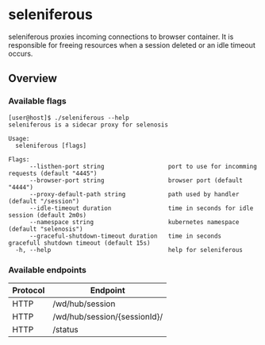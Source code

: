 # seleniferous
seleniferous proxies incoming connections to browser container. It is responsible for freeing resources when a session deleted or an idle timeout occurs.

## Overview
### Available flags
```
[user@host]$ ./seleniferous --help
seleniferous is a sidecar proxy for selenosis

Usage:
  seleniferous [flags]

Flags:
      --listhen-port string                  port to use for incomming requests (default "4445")
      --browser-port string                  browser port (default "4444")
      --proxy-default-path string            path used by handler (default "/session")
      --idle-timeout duration                time in seconds for idle session (default 2m0s)
      --namespace string                     kubernetes namespace (default "selenosis")
      --graceful-shutdown-timeout duration   time in seconds  gracefull shutdown timeout (default 15s)
  -h, --help                                 help for seleniferous
```

### Available endpoints
| Protocol | Endpoint                    |
|--------- |---------------------------- |
| HTTP    | /wd/hub/session              |
| HTTP    | /wd/hub/session/{sessionId}/ |
| HTTP    | /status                      |